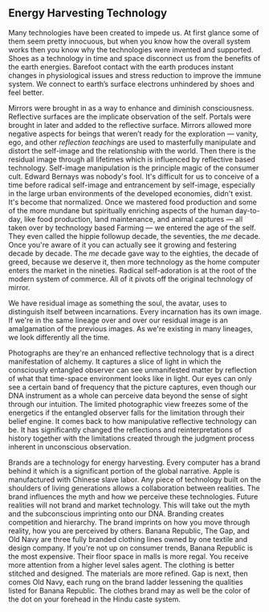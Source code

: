 
## Energy Harvesting Technology



Many technologies have been created to impede us.
At first glance some of them seem pretty innocuous,
but when you know how the overall system works then you know why the technologies were invented and supported.
Shoes as a technology in time and space disconnect us from the benefits of the earth energies.
Barefoot contact with the earth produces instant changes in physiological issues and stress reduction to improve the immune system.
We connect to earth’s surface electrons unhindered by shoes and feel better.

Mirrors were brought in as a way to enhance and diminish consciousness.
Reflective surfaces are the implicate observation of the self.
Portals were brought in later and added to the reflective surface.
Mirrors allowed more negative aspects for beings that weren’t ready for the exploration
&mdash;
vanity,
ego,
and other *reflection teachings* are used to masterfully manipulate and distort the self-image and the relationship with the world.
Then there is the residual image through all lifetimes which is influenced by reflective based technology.
Self-image manipulation is the principle magic of the consumer cult.
Edward Bernays was nobody's fool.
It's difficult for us to conceive of a time before radical self-image and entrancement by self-image,
especially in the large urban environments of the developed economies,
didn't exist.
It's become that normalized.
Once we mastered food production and some of the more mundane but spiritually enriching aspects of the human day-to-day,
like food production,
land maintenance,
and animal captures
&mdash;
all taken over by technology based Farming
&mdash;
we entered the age of the self.
They even called the hippie followup decade,
the seventies,
the *me* decade.
Once you're aware of it you can actually see it growing and festering decade by decade.
The *me* decade gave way to the eighties,
the decade of greed,
because we deserve it,
then more technology as the home computer enters the market in the nineties.
Radical self-adoration is at the root of the modern system of commerce.
All of it pivots off the original technology of mirror.





We have residual image as something the soul,
the avatar,
uses to distinguish itself between incarnations.
Every incarnation has its own image.
If we're in the same lineage over and over our residual image is an amalgamation of the previous images.
As we're existing in many lineages,
we look differently all the time.

Photographs are they're an enhanced reflective technology that is a direct manifestation of alchemy.
It captures a slice of light in which the consciously entangled observer can see unmanifested matter by reflection of what that time-space environment looks like in light.
Our eyes can only see a certain band of frequency that the picture captures,
even though our DNA instrument as a whole can perceive data beyond the sense of sight through our intuition.
The limited photographic view freezes some of the energetics if the entangled observer falls for the limitation through their belief engine.
It comes back to how manipulative reflective technology can be.
It has significantly changed the reflections and reinterpretations of history together with the limitations created through the judgment process inherent in unconscious observation.

Brands are a technology for energy harvesting.
Every computer has a brand behind it which is a significant portion of the global narrative.
Apple is manufactured with Chinese slave labor.
Any piece of technology built on the shoulders of living generations allows a collaboration between realities.
The brand influences the myth and how we perceive these technologies.
Future realities will not brand and market technology.
This will take out the myth and the subconscious imprinting onto our DNA.
Branding creates competition and hierarchy.
The brand imprints on how you move through reality,
how you are perceived by others.
Banana Republic,
The Gap,
and Old Navy are three fully branded clothing lines owned by one textile and design company.
If you're not up on consumer trends,
Banana Republic is the most expensive.
Their floor space in malls is more regal.
You receive more attention from a higher level sales agent.
The clothing is better stitched and designed.
The materials are more refined.
Gap is next,
then comes Old Navy,
each rung on the brand ladder lessening the qualities listed for Banana Republic.
The clothes brand may as well be the color of the dot on your forehead in the Hindu caste system.
